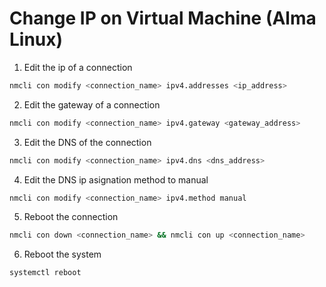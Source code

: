 # Change IP on Virtual Machine (Alma Linux)

1. Edit the ip of a connection

```bash
nmcli con modify <connection_name> ipv4.addresses <ip_address>
```

2. Edit the gateway of a connection

```bash
nmcli con modify <connection_name> ipv4.gateway <gateway_address>
```

3. Edit the DNS of the connection

```bash
nmcli con modify <connection_name> ipv4.dns <dns_address>
```

4. Edit the DNS ip asignation method to manual

```bash
nmcli con modify <connection_name> ipv4.method manual
```

5. Reboot the connection

```bash
nmcli con down <connection_name> && nmcli con up <connection_name>
```

6. Reboot the system

```bash
systemctl reboot
```
